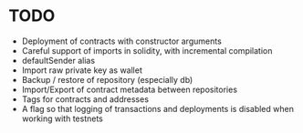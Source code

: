 # TODO

* Deployment of contracts with constructor arguments
* Careful support of imports in solidity, with incremental compilation
* defaultSender alias
* Import raw private key as wallet
* Backup / restore of repository (especially db)
* Import/Export of contract metadata between repositories
* Tags for contracts and addresses
* A flag so that logging of transactions and deployments is disabled when working with testnets

